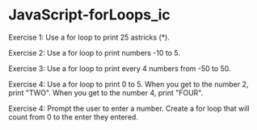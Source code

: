 # JavaScript-forLoops_ic

Exercise 1:
Use a for loop to print 25 astricks (*).

Exercise 2:
Use a for loop to print numbers -10 to 5.

Exercise 3:
Use a for loop to print every 4 numbers from -50 to 50.

Exercise 4:
Use a for loop to print 0 to 5. When you get to the number 2, print "TWO". When you get to the number 4, print "FOUR".

Exercise 4:
Prompt the user to enter a number. Create a for loop that will count from 0 to the enter they entered.
